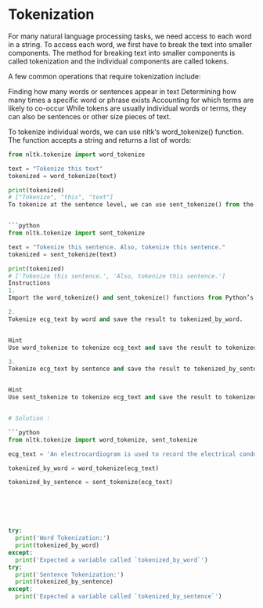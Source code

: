 # Tokenization
For many natural language processing tasks, we need access to each word in a string. To access each word, we first have to break the text into smaller components. The method for breaking text into smaller components is called tokenization and the individual components are called tokens.

A few common operations that require tokenization include:

Finding how many words or sentences appear in text
Determining how many times a specific word or phrase exists
Accounting for which terms are likely to co-occur
While tokens are usually individual words or terms, they can also be sentences or other size pieces of text.

To tokenize individual words, we can use nltk‘s word_tokenize() function. The function accepts a string and returns a list of words:
```python
from nltk.tokenize import word_tokenize

text = "Tokenize this text"
tokenized = word_tokenize(text)

print(tokenized)
# ["Tokenize", "this", "text"]
To tokenize at the sentence level, we can use sent_tokenize() from the same module.


```python
from nltk.tokenize import sent_tokenize

text = "Tokenize this sentence. Also, tokenize this sentence."
tokenized = sent_tokenize(text)

print(tokenized)
# ['Tokenize this sentence.', 'Also, tokenize this sentence.']
Instructions
1.
Import the word_tokenize() and sent_tokenize() functions from Python’s NLTK package.

2.
Tokenize ecg_text by word and save the result to tokenized_by_word.


Hint
Use word_tokenize to tokenize ecg_text and save the result to tokenized_by_word.

3.
Tokenize ecg_text by sentence and save the result to tokenized_by_sentence.


Hint
Use sent_tokenize to tokenize ecg_text and save the result to tokenized_by_sentence.


# Solution :

```python
from nltk.tokenize import word_tokenize, sent_tokenize

ecg_text = 'An electrocardiogram is used to record the electrical conduction through a person\'s heart. The readings can be used to diagnose cardiac arrhythmias.'

tokenized_by_word = word_tokenize(ecg_text)

tokenized_by_sentence = sent_tokenize(ecg_text)






try:
  print('Word Tokenization:')
  print(tokenized_by_word)
except:
  print('Expected a variable called `tokenized_by_word`')
try:
  print('Sentence Tokenization:')
  print(tokenized_by_sentence)
except:
  print('Expected a variable called `tokenized_by_sentence`')
